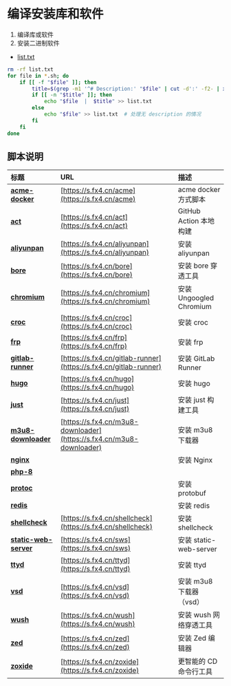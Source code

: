 # 编译安装库和软件

1. 编译库或软件   
2. 安装二进制软件

- [list.txt](list.txt)

```bash
rm -rf list.txt
for file in *.sh; do
    if [[ -f "$file" ]]; then
        title=$(grep -m1 '^# Description:' "$file" | cut -d':' -f2- | xargs)  # 提取标题
        if [[ -n "$title" ]]; then
            echo "$file  |  $title" >> list.txt
        else
            echo "$file" >> list.txt  # 处理无 description 的情况
        fi
    fi
done
```

## 脚本说明

| **标题** | **URL** | **描述** |
|:---|:---|:---|
| [**acme-docker**](acme-docker.sh) | [https://s.fx4.cn/acme](https://s.fx4.cn/acme) | acme docker 方式脚本 |
| [**act**](act.sh) | [https://s.fx4.cn/act](https://s.fx4.cn/act) | GitHub Action 本地构建 |
| [**aliyunpan**](aliyunpan.sh) | [https://s.fx4.cn/aliyunpan](https://s.fx4.cn/aliyunpan) | 安装 aliyunpan |
| [**bore**](bore.sh) | [https://s.fx4.cn/bore](https://s.fx4.cn/bore) | 安装 bore 穿透工具 |
| [**chromium**](chromium.sh) | [https://s.fx4.cn/chromium](https://s.fx4.cn/chromium) | 安装 Ungoogled Chromium |
| [**croc**](croc.sh) | [https://s.fx4.cn/croc](https://s.fx4.cn/croc) | 安装 croc |
| [**frp**](frp.sh) | [https://s.fx4.cn/frp](https://s.fx4.cn/frp) | 安装 frp |
| [**gitlab-runner**](gitlab-runner.sh) | [https://s.fx4.cn/gitlab-runner](https://s.fx4.cn/gitlab-runner) | 安装 GitLab Runner |
| [**hugo**](hugo.sh) | [https://s.fx4.cn/hugo](https://s.fx4.cn/hugo) | 安装 hugo |
| [**just**](just.sh) | [https://s.fx4.cn/just](https://s.fx4.cn/just) | 安装 just 构建工具 |
| [**m3u8-downloader**](m3u8-downloader.sh) | [https://s.fx4.cn/m3u8-downloader](https://s.fx4.cn/m3u8-downloader) | 安装 m3u8 下载器 |
| [**nginx**](nginx.sh) |  | 安装 Nginx |
| [**php-8**](php-8.sh) |  |  |
| [**protoc**](protoc.sh) |  | 安装 protobuf |
| [**redis**](redis.sh) |  | 安装 redis |
| [**shellcheck**](shellcheck.sh) | [https://s.fx4.cn/shellcheck](https://s.fx4.cn/shellcheck) | 安装 shellcheck |
| [**static-web-server**](static-web-server.sh) | [https://s.fx4.cn/sws](https://s.fx4.cn/sws) | 安装 static-web-server |
| [**ttyd**](ttyd.sh) | [https://s.fx4.cn/ttyd](https://s.fx4.cn/ttyd) | 安装 ttyd |
| [**vsd**](vsd.sh) | [https://s.fx4.cn/vsd](https://s.fx4.cn/vsd) | 安装 m3u8 下载器 （vsd） |
| [**wush**](wush.sh) | [https://s.fx4.cn/wush](https://s.fx4.cn/wush) | 安装 wush 网络穿透工具 |
| [**zed**](zed.sh) | [https://s.fx4.cn/zed](https://s.fx4.cn/zed) | 安装 Zed 编辑器 |
| [**zoxide**](zoxide.sh) | [https://s.fx4.cn/zoxide](https://s.fx4.cn/zoxide) | 更智能的 CD 命令行工具 |
